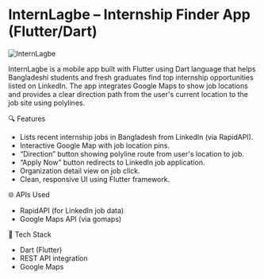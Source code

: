# InternLagbe – Internship Finder App (Flutter/Dart)

![InternLagbe](https://github.com/user-attachments/assets/b6a532b5-4101-403d-b923-b9ee8b45199d)


InternLagbe is a mobile app built with Flutter using Dart language that helps Bangladeshi students and fresh graduates find top internship opportunities listed on LinkedIn. The app integrates Google Maps to show job locations and provides a clear direction path from the user's current location to the job site using polylines.

 🔍 Features
- Lists recent internship jobs in Bangladesh from LinkedIn (via RapidAPI).
- Interactive Google Map with job location pins.
- “Direction” button showing polyline route from user's location to job.
- “Apply Now” button redirects to LinkedIn job application.
- Organization detail view on job click.
- Clean, responsive UI using Flutter framework.

 🌐 APIs Used
- RapidAPI (for LinkedIn job data)
- Google Maps API (via gomaps)

 🚀 Tech Stack
- Dart (Flutter)
- REST API integration
- Google Maps



